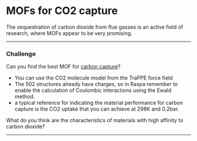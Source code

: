 # MOFs for CO2 capture

The sequestration of carbon dioxide from flue gasses is an active field of research,
where MOFs appear to be very promising.

---
### Challenge

Can you find the best MOF for [carbon capture](https://en.wikipedia.org/wiki/Carbon_capture_and_storage)?

 * You can use the CO2 molecule model from the TraPPE force field
 * The 502 structures already have charges, so in Raspa remember to enable 
   the calculation of Coulombic interactions using the Ewald method.
 * a typical reference for indicating the material performance for carbon capture is the
   CO2 uptake that you can achieve at 298K and 0.2bar.

What do you think are the characteristics of materials with high affinity to carbon dioxide?

---
